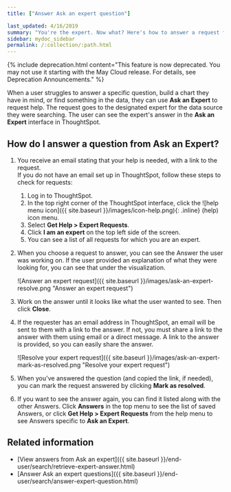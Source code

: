 ```yaml
---
title: ["Answer Ask an expert question"]

last_updated: 4/16/2019
summary: "You're the expert. Now what? Here's how to answer a request from Ask an Expert."
sidebar: mydoc_sidebar
permalink: /:collection/:path.html
---
```

{% include deprecation.html content="This feature is now deprecated. You may not use it starting with the May Cloud release. For details, see Deprecation Announcements." %}

When a user struggles to answer a specific question, build a chart they have in mind, or find something in the data, they can use **Ask an Expert** to request help. The request goes to the designated expert for the data source they were searching. The user can see the expert's answer in the **Ask an Expert** interface in ThoughtSpot.

## How do I answer a question from Ask an Expert?

1. You receive an email stating that your help is needed, with a link to the request.  
   If you do not have an email set up in ThoughtSpot, follow these steps to check for requests:
   1. Log in to ThoughtSpot.
   1. In the top right corner of the ThoughtSpot interface, click the ![help menu icon]({{ site.baseurl }}/images/icon-help.png){: .inline} (help) icon menu.
   2. Select **Get Help > Expert Requests**.
   2. Click **I am an expert** on the top left side of the screen.
   3. You can see a list of all requests for which you are an expert.

2. When you choose a request to answer, you can see the Answer the user was working on. If the user provided an explanation of what they were looking for, you can see that under the visualization.

    ![Answer an expert request]({{ site.baseurl }}/images/ask-an-expert-resolve.png "Answer an expert request")

3. Work on the answer until it looks like what the user wanted to see. Then click **Close**.

4. If the requester has an email address in ThoughtSpot, an email will be sent to them with a link to the answer. If not, you must share a link to the answer with them using email or a direct message. A link to the answer is provided, so you can easily share the answer.

    ![Resolve your expert request]({{ site.baseurl }}/images/ask-an-expert-mark-as-resolved.png "Resolve your expert request")

5. When you've answered the question (and copied the link, if needed), you can mark the request answered by clicking **Mark as resolved**.

6. If you want to see the answer again, you can find it listed along with the other Answers. Click **Answers** in the top menu to see the list of saved Answers, or click **Get Help > Expert Requests** from the help menu to see Answers specific to **Ask an Expert**.


## Related information

-   [View answers from Ask an expert]({{ site.baseurl }}/end-user/search/retrieve-expert-answer.html)
-   [Answer Ask an expert questions]({{ site.baseurl }}/end-user/search/answer-expert-question.html)
